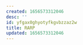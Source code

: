 ```yaml
---
created: 1656573312046
desc: ''
id: yfgax0ghyotyfkgvbzzaz2w
title: RARP
updated: 1656573312046
---
```

   
